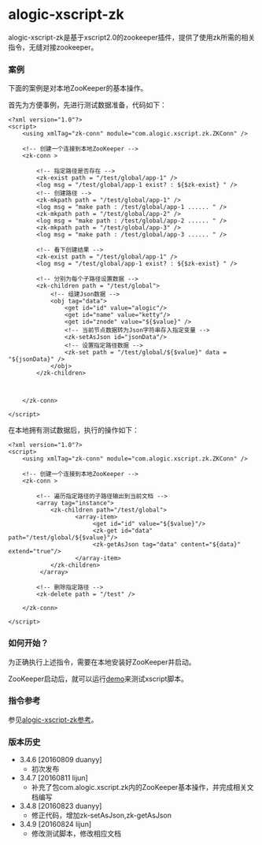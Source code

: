 alogic-xscript-zk
=================

alogic-xscript-zk是基于xscript2.0的zookeeper插件，提供了使用zk所需的相关指令，无缝对接zookeeper。

### 案例

下面的案例是对本地ZooKeeper的基本操作。

首先为方便事例，先进行测试数据准备，代码如下：

	<?xml version="1.0"?>
	<script>
		<using xmlTag="zk-conn" module="com.alogic.xscript.zk.ZKConn" />
	
		<!-- 创建一个连接到本地ZooKeeper -->
		<zk-conn >
			
			<!-- 指定路径是否存在 -->
			<zk-exist path = "/test/global/app-1" />
			<log msg = "/test/global/app-1 exist? : ${$zk-exist} " />
			<!-- 创建路径 -->
			<zk-mkpath path = "/test/global/app-1" />
			<log msg = "make path : /test/global/app-1 ...... " />
			<zk-mkpath path = "/test/global/app-2" />
			<log msg = "make path : /test/global/app-2 ...... " />
			<zk-mkpath path = "/test/global/app-3" />
			<log msg = "make path : /test/global/app-3 ...... " />
			
			<!-- 看下创建结果 -->
			<zk-exist path = "/test/global/app-1" />
			<log msg = "/test/global/app-1 exist? : ${$zk-exist} " />
			
			<!-- 分别为每个子路径设置数据 -->
			<zk-children path = "/test/global">
				<!-- 组建Json数据 -->
				<obj tag="data">
					<get id="id" value="alogic"/>
					<get id="name" value="ketty"/>
					<get id="znode" value="${$value}" />
					<!-- 当前节点数据转为Json字符串存入指定变量 -->
					<zk-setAsJson id="jsonData"/>
					<!-- 设置指定路径数据 -->
					<zk-set path = "/test/global/${$value}" data = "${jsonData}" />			
				</obj>
			</zk-children>
			
			
			
		</zk-conn>
	
	</script>
	
在本地拥有测试数据后，执行的操作如下：

	<?xml version="1.0"?>
	<script>
		<using xmlTag="zk-conn" module="com.alogic.xscript.zk.ZKConn" />
	
		<!-- 创建一个连接到本地ZooKeeper -->
		<zk-conn >
			
			<!-- 遍历指定路径的子路径输出到当前文档 -->
			<array tag="instance">
				<zk-children path="/test/global">
		               <array-item>
		               		<get id="id" value="${$value}"/>
		               		<zk-get id="data" path="/test/global/${$value}"/>
		               		<zk-getAsJson tag="data" content="${data}" extend="true"/>
		               </array-item>
				</zk-children>
			 </array>
			
			<!-- 删除指定路径 -->
			<zk-delete path = "/test" />
	
		</zk-conn>
	
	</script>


### 如何开始？

为正确执行上述指令，需要在本地安装好ZooKeeper并启动。

ZooKeeper启动后，就可以运行[demo](src/test/java/Demo.java)来测试xscript脚本。

### 指令参考

参见[alogic-xscript-zk参考](src/docs/reference.md)。

### 版本历史
    
- 3.4.6 [20160809 duanyy]
	+ 初次发布
- 3.4.7 [20160811 lijun]
	+ 补充了包com.alogic.xscript.zk内的ZooKeeper基本操作，并完成相关文档编写
- 3.4.8 [20160823 duanyy]
	+ 修正代码，增加zk-setAsJson,zk-getAsJson
- 3.4.9 [20160824 lijun]
	+ 修改测试脚本，修改相应文档
	
